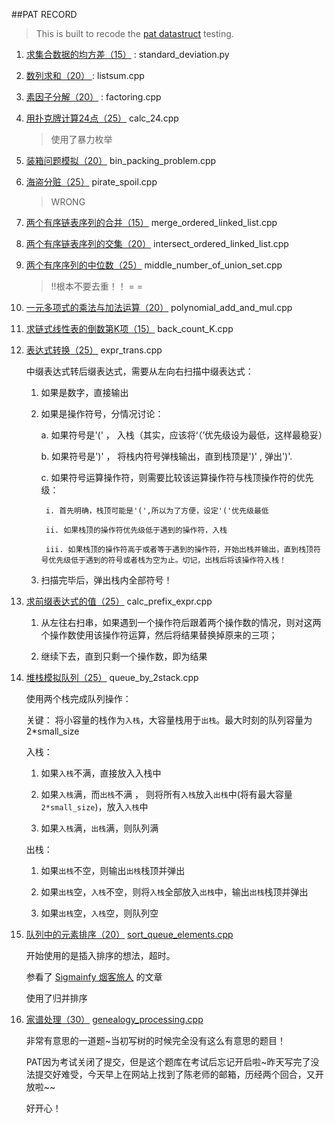 ##PAT RECORD

> This is built to recode the [pat datastruct](http://www.patest.cn/contests/ds) testing.  

1. [求集合数据的均方差（15）](http://www.patest.cn/contests/ds/2-05) : standard_deviation.py

2. [ 数列求和（20） ](http://www.patest.cn/contests/ds/2-06) : listsum.cpp

3. [素因子分解（20）](http://www.patest.cn/contests/ds/2-07) : factoring.cpp

4. [用扑克牌计算24点（25）](http://www.patest.cn/contests/ds/2-08) calc_24.cpp

    >使用了暴力枚举

5. [装箱问题模拟（20）](http://www.patest.cn/contests/ds/2-09) bin_packing_problem.cpp

6. [海盗分赃（25）](http://www.patest.cn/contests/ds/2-10) pirate_spoil.cpp

    >WRONG 

7. [两个有序链表序列的合并（15）](http://www.patest.cn/contests/ds/2-11) merge_ordered_linked_list.cpp

8. [两个有序链表序列的交集（20）](http://www.patest.cn/contests/ds/2-12) intersect_ordered_linked_list.cpp

9. [两个有序序列的中位数（25）](http://www.patest.cn/contests/ds/2-13) middle_number_of_union_set.cpp

    >!!根本不要去重！！ = =

10. [一元多项式的乘法与加法运算（20）](http://www.patest.cn/contests/ds/3-04) polynomial_add_and_mul.cpp

11. [求链式线性表的倒数第K项（15）](http://www.patest.cn/contests/ds/3-05) back_count_K.cpp

12. [表达式转换（25）](http://www.patest.cn/contests/ds/3-06) expr_trans.cpp

    
    中缀表达式转后缀表达式，需要从左向右扫描中缀表达式：

    1. 如果是数字，直接输出

    2. 如果是操作符号，分情况讨论：

        a. 如果符号是'(' ， 入栈（其实，应该将‘（’优先级设为最低，这样最稳妥）

        b. 如果符号是')' ， 将栈内符号弹栈输出，直到栈顶是')' , 弹出')'.

        c. 如果符号运算操作符，则需要比较该运算操作符与栈顶操作符的优先级：

            i. 首先明确，栈顶可能是'(',所以为了方便，设定'('优先级最低

            ii. 如果栈顶的操作符优先级低于遇到的操作符，入栈

            iii. 如果栈顶的操作符高于或者等于遇到的操作符，开始出栈并输出，直到栈顶符号优先级低于遇到的符号或者栈为空为止。切记，出栈后将该操作符入栈！

    3. 扫描完毕后，弹出栈内全部符号！


13. [求前缀表达式的值（25）](http://www.patest.cn/contests/ds/3-07) calc_prefix_expr.cpp

    1. 从左往右扫串，如果遇到一个操作符后跟着两个操作数的情况，则对这两个操作数使用该操作符运算，然后将结果替换掉原来的三项；


    2. 继续下去，直到只剩一个操作数，即为结果


14. [堆栈模拟队列（25）](http://www.patest.cn/contests/ds/3-08) queue_by_2stack.cpp

    使用两个栈完成队列操作：
    
    关键： 将小容量的栈作为`入栈`，大容量栈用于`出栈`。最大时刻的队列容量为 2*small_size 

    入栈：

    1. 如果`入栈`不满，直接放入入栈中

    2. 如果`入栈`满，而`出栈`不满 ， 则将所有`入栈`放入`出栈`中(将有最大容量 `2*small_size`)，放入`入栈`中

    3. 如果`入栈`满，`出栈`满，则队列满
    
    出栈：

    1. 如果`出栈`不空，则输出`出栈`栈顶并弹出

    2. 如果`出栈`空，`入栈`不空，则将`入栈`全部放入`出栈`中，输出`出栈`栈顶并弹出

    3. 如果`出栈`空，`入栈`空，则队列空

15. [队列中的元素排序（20）](http://www.patest.cn/contests/ds/3-09) [sort_queue_elements.cpp](src/sort_queue_elements.cpp)

    开始使用的是插入排序的想法，超时。
    
    参看了 [Sigmainfy 烟客旅人](http://tech-wonderland.net/blog/pat-adt-3-09-sort-a-queue.html#comment-30401) 的文章
    
    使用了归并排序

16. [家谱处理（30）](http://www.patest.cn/contests/ds/4-05) [genealogy_processing.cpp](src/genealogy_procession.cpp)

    非常有意思的一道题~当初写树的时候完全没有这么有意思的题目！

    PAT因为考试关闭了提交，但是这个题库在考试后忘记开启啦~昨天写完了没法提交好难受，今天早上在网站上找到了陈老师的邮箱，历经两个回合，又开放啦~~

    好开心！


